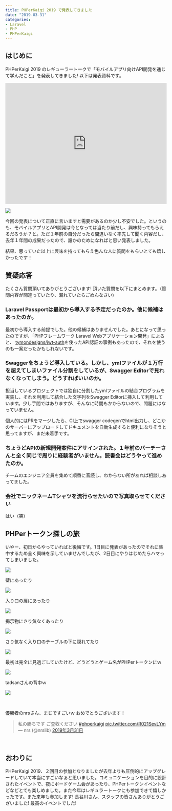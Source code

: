 ```yaml
---
title: PHPerKaigi 2019 で発表してきました
date: "2019-03-31"
categories: 
- Laravel
- PHP
- PHPerKaigi
---
```


## はじめに


PHPerKaigi 2019 のレギューラートークで「モバイルアプリ向けAPI開発を通じて学んだこと」を発表してきました! 以下は発表資料です。

<div style="left: 0; width: 100%; height: 0; position: relative; padding-bottom: 74.9296%;"><iframe src="https://speakerdeck.com/player/87d3b06a6a6e4772a54d3d38b2fc47d9" style="border: 0; top: 0; left: 0; width: 100%; height: 100%; position: absolute;" allowfullscreen scrolling="no" allow="encrypted-media"></iframe></div>


![](/images/blog/2019/2019-03-31-01.png)

今回の発表について正直に言いますと需要があるのか少し不安でした。というのも、モバイルアプリとAPI開発は今となっては当たり前だし、興味持ってもらえるだろうか？と。ただ１年前の自分だったら間違いなく率先して聞く内容だし、去年１年間の成果だったので、誰かのためになればと思い発表しました。

結果、思っていた以上に興味を持ってもらえ色んな人に質問をもらいとても嬉しかったです！


## 質疑応答


たくさん質問頂いてありがとうございます! 頂いた質問を以下にまとめます。（質問内容が間違っていたり、漏れていたらごめんなさい)


### Laravel Passportは最初から導入する予定だったのか。他に候補はあったのか。


最初から導入する前提でした。他の候補はありませんでした。あとになって思ったのですが、「PHPフレームワーク Laravel Webアプリケーション開発」によると、
[tymondesigns/jwt-auth](https://github.com/tymondesigns/jwt-auth)を使ったAPI認証の事例もあったので、それを使うのも一案だったかもしれないです。


### Swaggerをちょうど導入している。しかし、ymlファイルが１万行を超えてしまいファイル分割をしているが、Swagger Editorで見れなくなってしまう。どうすればいいのか。


担当しているプロジェクトでは独自に分割したymlファイルの結合プログラムを実装し、それを利用して結合した文字列をSwagger Editorに挿入して利用しています。少し手間ではありますが、そんなに時間もかからないので、問題にはなっていません。

個人的にはPRをマージしたら、CI上でswagger codegenでhtml出力し、どこかのサーバーにアップロードしてドキュメントを自動生成すると便利になりそうと思ってますが、まだ未着手です。


### ちょうどAPIの新規開発案件にアサインされた。１年前のバーチーさんと全く同じで周りに経験者がいません。読書会はどうやって進めたのか。


チームのエンジニア全員を集めて順番に音読し、わからない所があれば相談しあってました。


### 会社でニックネームTシャツを流行らせたいので写真取らせてください


はい（笑）


## PHPerトークン探しの旅


いやー、初日からやっていればと後悔です。1日目に発表があったのでそれに集中するため全く興味を示していませんでしたが、2日目にやりはじめたらハマってしまいました。


![](/images/blog/2019/2019-03-31-02.png)

壁にあったり


![](/images/blog/2019/2019-03-31-03.png)

入り口の扉にあったり


![](/images/blog/2019/2019-03-31-04.png)

掲示物にさり気なくあったり


![](/images/blog/2019/2019-03-31-05.png)

さり気なく入り口のテーブルの下に隠れてたり


![](/images/blog/2019/2019-03-31-06.png)


最初は完全に見過ごしていたけど、どうどうとゲーム名がPHPerトークンにｗ


![](/images/blog/2019/2019-03-31-07.png)

tadsanさんの背中ｗ


![](/images/blog/2019/2019-03-31-08.png)

 

優勝者のnrsさん、まじですごいｗ おめでとうございます！


>私の勝ちです
ご査収ください
[#phperkaigi](https://twitter.com/hashtag/phperkaigi?src=hash&ref_src=twsrc%5Etfw) 
[pic.twitter.com/R021SevLYm](https://t.co/R021SevLYm)
— nrs (@nrslib) 
[2019年3月31日](https://twitter.com/nrslib/status/1112269397295398912?ref_src=twsrc%5Etfw)





 


## おわりに


PHPerKaigi 2019、２回目の参加となりましたが去年よりも圧倒的にアップグレードしていて本当にすごいなぁと思いました。コミュニケーションを目的に設計されたイベントで、夜にボードゲーム会があったり、PHPerトークンイベントなどなどとても楽しめました。また今年はレギュラートークにも参加できて嬉しかったです。また来年も参加します! 長谷川さん、スタッフの皆さんありがとうございました! 最高のイベントでした!